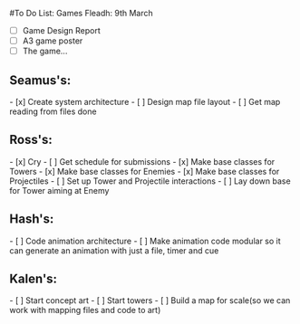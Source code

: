 #To Do List:
Games Fleadh: 9th March
- [ ] Game Design Report
- [ ] A3 game poster
- [ ] The game...

<h2>Seamus's:</h2>
- [x] Create system architecture
- [ ] Design map file layout
- [ ] Get map reading from files done

<h2>Ross's:</h2>
- [x] Cry
- [ ] Get schedule for submissions
- [x] Make base classes for Towers
- [x] Make base classes for Enemies
- [x] Make base classes for Projectiles
- [ ] Set up Tower and Projectile interactions
- [ ] Lay down base for Tower aiming at Enemy

<h2>Hash's:</h2>
- [ ] Code animation architecture
- [ ] Make animation code modular so it can generate an animation with just a file, timer and cue

<h2>Kalen's:</h2>
- [ ] Start concept art
- [ ] Start towers
- [ ] Build a map for scale(so we can work with mapping files and code to art)
